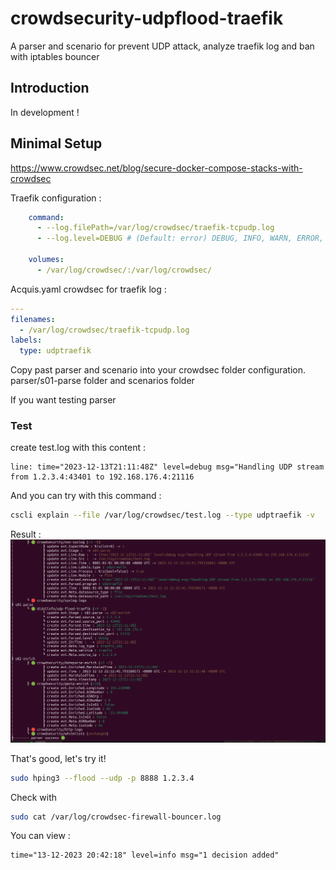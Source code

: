 # crowdsecurity-udpflood-traefik
A parser and scenario for prevent UDP attack, analyze traefik log and ban with iptables bouncer

## Introduction

In development !

## Minimal Setup

https://www.crowdsec.net/blog/secure-docker-compose-stacks-with-crowdsec

Traefik configuration :

```yaml
    command:
      - --log.filePath=/var/log/crowdsec/traefik-tcpudp.log
      - --log.level=DEBUG # (Default: error) DEBUG, INFO, WARN, ERROR, FATAL, PANIC

    volumes:
      - /var/log/crowdsec/:/var/log/crowdsec/
```


Acquis.yaml crowdsec for traefik log :

```yaml
---
filenames:
  - /var/log/crowdsec/traefik-tcpudp.log
labels:
  type: udptraefik
```

Copy past parser and scenario into your crowdsec folder configuration.
parser/s01-parse folder and scenarios folder

If you want testing parser 

### Test

create test.log with this content :
```
line: time="2023-12-13T21:11:48Z" level=debug msg="Handling UDP stream from 1.2.3.4:43401 to 192.168.176.4:21116
```

And you can try with this command :
```bash
cscli explain --file /var/log/crowdsec/test.log --type udptraefik -v
```

Result :
![Alt text](images/image.png)


That's good, let's try it!

```bash
sudo hping3 --flood --udp -p 8888 1.2.3.4
```

Check with 
```bash
sudo cat /var/log/crowdsec-firewall-bouncer.log
```

You can view :
```
time="13-12-2023 20:42:18" level=info msg="1 decision added"
```